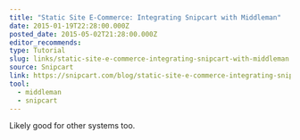 ```yaml
---
title: "Static Site E-Commerce: Integrating Snipcart with Middleman"
date: 2015-01-19T22:28:00.000Z
posted_date: 2015-05-02T21:28:00.000Z
editor_recommends:
type: Tutorial
slug: links/static-site-e-commerce-integrating-snipcart-with-middleman
source: Snipcart
link: https://snipcart.com/blog/static-site-e-commerce-integrating-snipcart-with-middleman?utm_content=buffer3734d&amp;utm_medium=social&amp;utm_source=twitter.com&amp;utm_campaign=buffer
tool:
  - middleman
  - snipcart
---
```

Likely good for other systems too.



